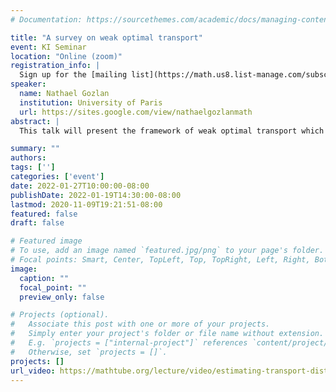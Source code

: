 ```yaml
---
# Documentation: https://sourcethemes.com/academic/docs/managing-content/

title: "A survey on weak optimal transport"
event: KI Seminar
location: "Online (zoom)"
registration_info: |
  Sign up for the [mailing list](https://math.us8.list-manage.com/subscribe/post?u=c9cc3beec9fa57d7299ac161c&id=845fe9abdc) to receive the connection details
speaker:
  name: Nathael Gozlan
  institution: University of Paris
  url: https://sites.google.com/view/nathaelgozlanmath
abstract: |
  This talk will present the framework of weak optimal transport which allows to incorporate more general penalizations on elementary mass transports. After recalling general duality results and different optimality criteria, we will focus on recent applications of weak optimal transport. We will see in particular how a weak variant of the squared Wasserstein distance can be used to characterize the Gaussian concentration of measure phenomenon for convex functions or to study the contraction properties of the Brenier map. If time permits we will also discuss a new variant of the weak transport problem which has applications in economy. Based on joint works with P. Chon\'{e}, M. Fathi, N. Juillet, F. Kramarz, M. Prod'homme, C. Roberto, P-M Samson, Y. Shu and P. Tetali.

summary: ""
authors: 
tags: ['']
categories: ['event']
date: 2022-01-27T10:00:00-08:00
publishDate: 2022-01-19T14:30:00-08:00
lastmod: 2020-11-09T19:21:51-08:00
featured: false
draft: false

# Featured image
# To use, add an image named `featured.jpg/png` to your page's folder.
# Focal points: Smart, Center, TopLeft, Top, TopRight, Left, Right, BottomLeft, Bottom, BottomRight.
image:
  caption: ""
  focal_point: ""
  preview_only: false

# Projects (optional).
#   Associate this post with one or more of your projects.
#   Simply enter your project's folder or file name without extension.
#   E.g. `projects = ["internal-project"]` references `content/project/deep-learning/index.md`.
#   Otherwise, set `projects = []`.
projects: []
url_video: https://mathtube.org/lecture/video/estimating-transport-distances-steins-method
---
```

